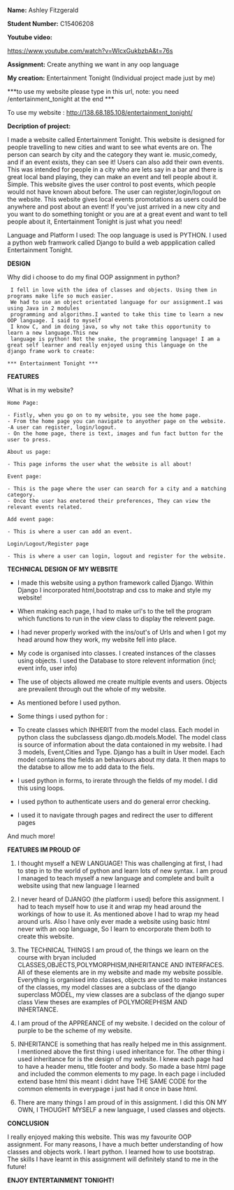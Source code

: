 **Name:** Ashley Fitzgerald

**Student Number:** C15406208

**Youtube video:**

https://www.youtube.com/watch?v=WIcxGukbzbA&t=76s


**Assignment:** Create anything we want in any oop language

**My creation:** Entertainment Tonight  (Individual project made just by me)

***to use my website please type in this url, note: you need /entertainment_tonight  at the end ***


To use my website : http://138.68.185.108/entertainment_tonight/

**Decription of project:**

I made a website called Entertainment Tonight. This website is designed for people travelling
to new cities and want to see what events are on. The person can search by city and 
the category they want ie. music,comedy, and if an event exists, they can see it! Users can also add their own events. This was intended for people in a city who are lets say in a bar and there is  great local band playing, they can make an event and tell people about it. Simple. This website gives the user control to post events, which people would not have known about before. The user
can register,login/logout on the website. This website gives local events promotations as
users could be anywhere and post about an event! If you've just arrived in a new city and you 
want to do something tonight or you are at a great event and want to tell people about it,
Entertainment Tonight is just what you need! 


Language and Platform I used: The oop language is used is PYTHON. I used a python web framwork called Django to build a web appplication called Entertainment Tonight.


		
**DESIGN**

Why did i choose to do my final OOP assignment in python? 

 	 I fell in love with the idea of classes and objects. Using them in programs make life so much easier.
 	 We had to use an object orientated language for our assignment.I was using Java in 2 modules 
 	 programming and algorithms.I wanted to take this time to learn a new OOP language. I said to myself 
 	 I know C, and im doing java, so why not take this opportunity to learn a new language.This new 
 	 language is python! Not the snake, the programming language! I am a great self learner and really enjoyed using this language on the django frame work to create:

	*** Entertainment Tonight ***


**FEATURES**

What is in my website?

	Home Page:

	- Fistly, when you go on to my website, you see the home page.
	- From the home page you can navigate to anyother page on the website.
	-A user can register, login/logout. 
	- On the home page, there is text, images and fun fact button for the user to press.

	About us page:

 	- This page informs the user what the website is all about!

 	Event page:

 	- This is the page where the user can search for a city and a matching category.
 	- Once the user has enetered their preferences, They can view the relevant events related.

 	Add event page:

 	- This is where a user can add an event.
	
	Login/Logout/Register page

	- This is where a user can login, logout and register for the website. 

**TECHNICAL DESIGN OF MY WEBSITE**

- I made this website using a python framework called Django. Within Django I incorporated
  html,bootstrap and css to make and style my website! 

- When making each page, I had to make url's to the tell the program which functions to run 
  in the view class to display the relevent page.

- I had never properly worked with the ins/out's of Urls and when I got my head around 
  how they work, my website fell into place.

- My code is organised into classes. I created instances of the classes using objects. I used the
  Database to store relevent information (incl; event info, user info)

- The use of objects allowed me create multiple events and users. Objects are prevailent 
   through out the whole of my website.

- As mentioned before I used python. 
- Some things i used python for : 

 - To create classes which INHERIT from the model class. Each model in python class the subclassess
   django.db.models.Model. The model class is source of information about the data contaioned in my website. I had 3 models, Event,Cities and Type. Django has a built
   in User model. Each model contaions the fields an behaviours about my data. It then maps to the databse to allow me to add data to the fiels.

 - I used python in forms, to irerate through the fields of my model. I did this using loops.

 - I used python to authenticate users and do general error checking.

 - I used it to navigate through pages and redirect the user to different pages

 And much more!


 **FEATURES IM PROUD OF**

 1. I thought myself a NEW LANGUAGE! This was challenging at first, I had to step in to the world
    of python and learn lots of new syntax. I am proud I managed to teach myself a new language and
    complete and built a website using that new language I learned

 2. I never heard of DJANGO (the platform i used) before this assignment. I had to teach myself
    how to use it and wrap my head around the workings of how to use it. As mentioned above I had
    to wrap my head around urls. Also I have only ever made a website using basic html never with
    an oop language, So I learn to encorporate them both to create this website.

 3. The TECHNICAL THINGS I am proud of, the things we learn on the course with bryan included 
    CLASSES,OBJECTS,POLYMORPHISM,INHERITANCE AND INTERFACES. All of these elements are in my website
    and made my website possible. Everything is organised into classes, objects are used to make instances of the classes, my model classes are a subclass of the django superclass MODEL, my view classes are a subclass of the django super class View theses are examples of POLYMOREPHISM AND INHERTANCE. 

 4. I am proud of the APPREANCE of my website. I decided on the colour of purple to be the scheme of
    my website. 

 5. INHERITANCE is something that has really helped me in this assignment. I mentioned above the 
    first thing i used inheritance for. The other thing i used inheritance for is the design of my 
    website. I knew each page had to have a header menu, title footer and body. So made a base html page and included the common elements to my page. In each page i included extend base html this meant i didnt have THE SAME CODE for the common elements in everypage i just had it once in base html. 

 6. There are many things I am proud of in this assignment. I did this ON MY OWN, I THOUGHT MYSELF 
    a new language, I used classes and objects. 


 **CONCLUSION**

 I really enjoyed making this website. This was my favourite OOP assignment. For many reasons, I have a much better understanding of how classes and objects work. I leart python. I learned how to use bootstrap. The skills I have learnt in this assignment will definitely stand to me in the future!


 **ENJOY ENTERTAINMENT TONIGHT!**


 


   





